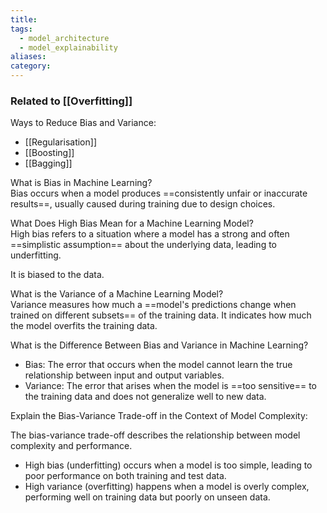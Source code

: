 ```yaml
---
title: 
tags:
  - model_architecture
  - model_explainability
aliases: 
category:
---
```

### Related to [[Overfitting]]

Ways to Reduce Bias and Variance:
- [[Regularisation]]
- [[Boosting]]
- [[Bagging]]

What is Bias in Machine Learning?  
Bias occurs when a model produces ==consistently unfair or inaccurate results==, usually caused during training due to design choices.

What Does High Bias Mean for a Machine Learning Model?  
High bias refers to a situation where a model has a strong and often ==simplistic assumption== about the underlying data, leading to underfitting.

It is biased to the data.

What is the Variance of a Machine Learning Model?  
Variance measures how much a ==model's predictions change when trained on different subsets== of the training data. It indicates how much the model overfits the training data.

What is the Difference Between Bias and Variance in Machine Learning?

- Bias: The error that occurs when the model cannot learn the true relationship between input and output variables.
- Variance: The error that arises when the model is ==too sensitive== to the training data and does not generalize well to new data.

Explain the Bias-Variance Trade-off in the Context of Model Complexity:

The bias-variance trade-off describes the relationship between model complexity and performance. 
- High bias (underfitting) occurs when a model is too simple, leading to poor performance on both training and test data. 
- High variance (overfitting) happens when a model is overly complex, performing well on training data but poorly on unseen data.